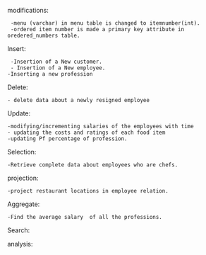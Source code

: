 modifications:

     -menu (varchar) in menu table is changed to itemnumber(int).
     -ordered item number is made a primary key attribute in oredered_numbers table.




Insert:
     
     -Insertion of a New customer.
     - Insertion of a New employee.
    -Inserting a new profession
       
       
Delete:
    
    - delete data about a newly resigned employee

Update:
    
    -modifying/incrementing salaries of the employees with time
    - updating the costs and ratings of each food item
    -updating Pf percentage of profession.

Selection:
    
    -Retrieve complete data about employees who are chefs.
projection:
    
    -project restaurant locations in employee relation.
    
Aggregate:
    
    -Find the average salary  of all the professions.
Search:
        
analysis:
     
